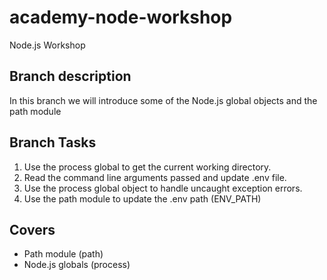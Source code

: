 # academy-node-workshop

Node.js Workshop

## Branch description

In this branch we will introduce some of the Node.js global objects and the path module

## Branch Tasks

1. Use the process global to get the current working directory.
2. Read the command line arguments passed and update .env file.
3. Use the process global object to handle uncaught exception errors.
4. Use the path module to update the .env path (ENV_PATH)

## Covers

- Path module (path)
- Node.js globals (process)

